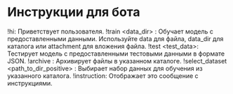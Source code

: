 # Инструкции для бота

!hi: Приветствует пользователя.
!train <data> <data_dir> <positive> <attachment>: Обучает модель с предоставленными данными. Используйте data для файла, data_dir для каталога или attachment для вложения файла.
!test <test_data>: Тестирует модель с предоставленными тестовыми данными в формате JSON.
!archive <directory>: Архивирует файлы в указанном каталоге.
!select_dataset <path_to_dir_positive> <positive>: Выбирает набор данных для обучения из указанного каталога.
!instruction: Отображает это сообщение с инструкциями.